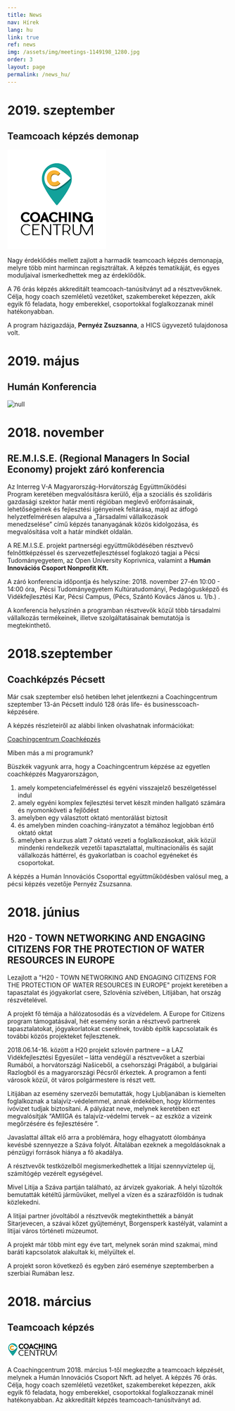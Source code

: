 ```yaml
---
title: News
nav: Hírek
lang: hu
link: true
ref: news
img: /assets/img/meetings-1149198_1280.jpg
order: 3
layout: page
permalink: /news_hu/
---
```

# 2019. szeptember

## Teamcoach képzés demonap

![null](/assets/img/coaching-centrum-logo.png)

Nagy érdeklődés mellett zajlott a harmadik teamcoach képzés demonapja, melyre több mint harmincan regisztráltak. A képzés tematikáját, és egyes moduljaival ismerkedhettek meg az érdeklődők. 

A 76 órás képzés akkreditált teamcoach-tanúsítványt ad a résztvevőknek.  Célja, hogy coach szemléletű vezetőket, szakembereket képezzen, akik egyik fő feladata, hogy emberekkel, csoportokkal foglalkozzanak minél hatékonyabban.  

A program házigazdája, **Pernyéz Zsuzsanna**, a HICS ügyvezető tulajdonosa volt.  

# 2019. május

## Humán Konferencia

![null](/assets/img/humán-klub.png)

# 2018. november

## RE.M.I.S.E. (Regional Managers In Social Economy) projekt záró konferencia

Az Interreg V-A Magyarország-Horvátország Együttműködési Program keretében megvalósításra kerülő, élja a szociális és szolidáris gazdasági szektor határ menti régióban meglevő erőforrásainak, lehetőségeinek és fejlesztési igényeinek feltárása, majd az átfogó helyzetfelmérésen alapulva a „Társadalmi vállalkozások menedzselése” című képzés tananyagának közös kidolgozása, és megvalósítása volt a határ mindkét oldalán.

A RE.M.I.S.E. projekt partnerségi együttműködésében résztvevő felnőttképzéssel és szervezetfejlesztéssel foglakozó tagjai a Pécsi Tudományegyetem, az Open University Koprivnica, valamint a **Humán Innovációs Csoport Nonprofit Kft.**

A záró konferencia időpontja és helyszíne: 2018. november 27-én 10:00 - 14:00 óra,  Pécsi Tudományegyetem Kultúratudományi, Pedagógusképző és
Vidékfejlesztési Kar, Pécsi Campus, (Pécs, Szántó Kovács János u. 1/b.) .

A konferencia helyszínén a programban résztvevők közül több társadalmi
vállalkozás termékeinek, illetve szolgáltatásainak bemutatója is megtekinthető.

# 2018.szeptember

## **Coachképzés Pécsett**

Már csak szeptember első hetében lehet jelentkezni a Coachingcentrum szeptember 13-án Pécsett induló 128 órás life- és businesscoach-képzésére.

A képzés részleteiről az alábbi linken olvashatnak információkat:

[Coachingcentrum Coachképzés](https://www.coachingcentrum.hu/kepzesek/coachkepzes-pecs/)

Miben más a mi programunk?

Büszkék vagyunk arra, hogy a Coachingcentrum képzése az egyetlen coachképzés Magyarországon,

1. amely kompetenciafelméréssel és egyéni visszajelző beszélgetéssel indul
2. amely egyéni komplex fejlesztési tervet készít minden hallgató számára és nyomonköveti a fejlődést
3. amelyben egy választott oktató mentorálást biztosít
4. és amelyben minden coaching-irányzatot a témához legjobban értő oktató oktat
5. amelyben a kurzus alatt 7 oktató vezeti a foglalkozásokat, akik közül mindenki rendelkezik vezetői tapasztalattal, multinacionális és saját vállalkozás háttérrel, és gyakorlatban is coachol egyéneket és csoportokat.

A képzés a Humán Innovációs Csoporttal együttműködésben valósul meg, a pécsi képzés vezetője Pernyéz Zsuzsanna.

# **2018. június**

## **H20 - TOWN NETWORKING AND ENGAGING CITIZENS FOR THE PROTECTION OF WATER RESOURCES IN EUROPE**

Lezajlott a "H20 - TOWN NETWORKING AND ENGAGING CITIZENS FOR THE PROTECTION OF WATER RESOURCES IN EUROPE" projekt keretében a tapasztalat és jógyakorlat csere, Szlovénia szívében, Litijában, hat ország részvételével.  

A projekt fő témája a hálózatosodás és a vízvédelem. A Europe for Citizens program támogatásával, hét esemény során a résztvevő partnerek tapasztalatokat, jógyakorlatokat cserélnek, tovább építik kapcsolataik és további közös projekteket fejlesztenek.

2018.06.14-16. között a H20 projekt szlovén partnere – a LAZ Vidékfejlesztési Egyesület – látta vendégül a résztvevőket a szerbiai Rumából, a horvátországi Našiceből, a csehországi Prágából, a bulgáriai Razlogból és a magyarországi Pécsről érkeztek. A programon a fenti városok közül, öt város polgármestere is részt vett.

Litijában az esemény szervezői bemutatták, hogy Ljubljanában is kiemelten foglalkoznak a talajvíz-védelemmel, annak érdekében, hogy klórmentes ivóvizet tudjak biztosítani. A pályázat neve, melynek keretében ezt megvalósítják “AMIIGA és talajvíz-védelmi tervek – az eszköz a vizeink megőrzésére és fejlesztésére ”.

Javaslattal álltak elő arra a problémára, hogy elhagyatott ólombánya kevésbé szennyezze a Száva folyót. Általában ezeknek a megoldásoknak a pénzügyi források hiánya a fő akadálya.

A résztvevők testközelből megismerkedhettek a litijai szennyvíztelep új, számítógép vezérelt egységével.

Mivel Litija a Száva partján található, az árvizek gyakoriak. A helyi tűzoltók bemutatták kétéltű járművüket, mellyel a vízen és a szárazföldön is tudnak közlekedni.

A litijai partner jóvoltából a résztvevők megtekinthették a bányát Sitarjevecen, a szávai kőzet gyűjteményt, Borgensperk kastélyát, valamint a litijai város történeti múzeumot.

A projekt már több mint egy éve tart, melynek során mind szakmai, mind baráti kapcsolatok alakultak ki, mélyültek el.

A projekt soron következő és egyben záró eseménye szeptemberben a szerbiai Rumában lesz.

# 2018. március

## Teamcoach képzés 

![Coaching centrum logo](/assets/img/logo_cc.png)

A Coachingcentrum 2018. március 1-től megkezdte a teamcoach képzését, melynek a Humán Innovációs Csoport Nkft. ad helyet. A képzés 76 órás. Célja, hogy coach szemléletű vezetőket, szakembereket képezzen, akik egyik fő feladata, hogy emberekkel, csoportokkal foglalkozzanak minél hatékonyabban.   Az akkreditált képzés teamcoach-tanúsítványt ad.

##
